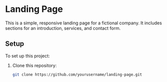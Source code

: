 # Landing Page

This is a simple, responsive landing page for a fictional company. It includes sections for an introduction, services, and contact form.

## Setup

To set up this project:

1. Clone this repository:
   ```bash
   git clone https://github.com/yourusername/landing-page.git
